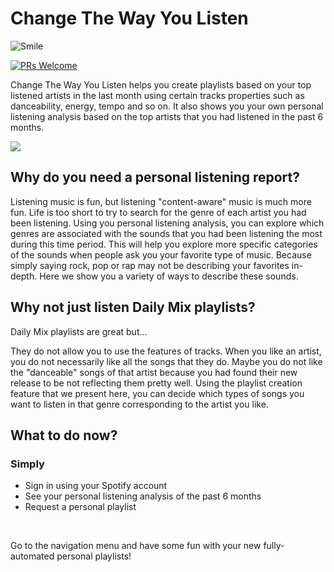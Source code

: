 <h1>Change The Way You Listen</h1>

![Smile](https://forthebadge.com/images/badges/makes-people-smile.svg)

 [![PRs Welcome](https://img.shields.io/badge/PRs-welcome-brightgreen.svg?style=flat-square)](http://makeapullrequest.com) 
 
<p>Change The Way You Listen helps you create playlists based on your top listened artists in the last month using certain tracks properties such as danceability, energy, tempo and so on. It also shows you your own personal listening analysis based on the top artists that you had listened in the past 6 months. 

<div class='tableauPlaceholder' id='viz1605884782844' style='position: relative'><noscript><a href='http:&#47;&#47;www.changethewayyoulisten.com&#47;'><img alt=' ' src='https:&#47;&#47;public.tableau.com&#47;static&#47;images&#47;Mu&#47;MusicGenres_16027827073270&#47;Dashboard1&#47;1_rss.png' style='border: none' /></a></noscript><object class='tableauViz'  style='display:none;'><param name='host_url' value='https%3A%2F%2Fpublic.tableau.com%2F' /> <param name='embed_code_version' value='3' /> <param name='site_root' value='' /><param name='name' value='MusicGenres_16027827073270&#47;Dashboard1' /><param name='tabs' value='no' /><param name='toolbar' value='yes' /><param name='static_image' value='https:&#47;&#47;public.tableau.com&#47;static&#47;images&#47;Mu&#47;MusicGenres_16027827073270&#47;Dashboard1&#47;1.png' /> <param name='animate_transition' value='yes' /><param name='display_static_image' value='yes' /><param name='display_spinner' value='yes' /><param name='display_overlay' value='yes' /><param name='display_count' value='yes' /><param name='language' value='en' /></object></div>


<h2>Why do you need a personal listening report?</h2>
<p>Listening music is fun, but listening "content-aware" music is much more fun. Life is too short to try to search for the genre of each artist you had been listening. Using you personal listening analysis, you can explore which genres are associated with the sounds that you had been listening the most during this time period. This will help you explore more specific categories of the sounds when people ask you your favorite type of music. Because simply saying rock, pop or rap may not be describing your favorites in-depth. Here we show you a variety of ways to describe these sounds.</p>
<h2>Why not just listen Daily Mix playlists?</h2>
<p>Daily Mix playlists are great but... </p>
<p>They do not allow you to use the features of tracks. When you like an artist, you do not necessarily like all the songs that they do. Maybe you do not like the "danceable" songs of that artist because you had found their new release to be not reflecting them pretty well. Using the playlist creation feature that we present here, you can decide which types of songs you want to listen in that genre corresponding to the artist you like.</p>

<h2>What to do now?</h2>
<h3>Simply</h3>
<ul>
	<li>Sign in using your Spotify account</li>
	<li>See your personal listening analysis of the past 6 months</li>
	<li>Request a personal playlist</li>
</ul>
<br>
<p>Go to the navigation menu and have some fun with your new fully-automated personal playlists!</p>

